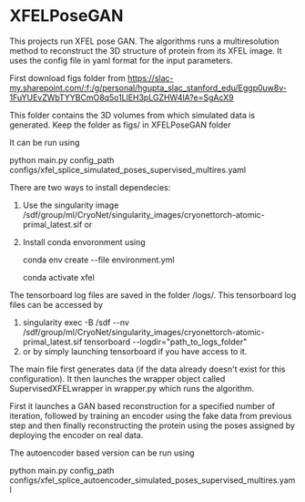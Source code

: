 # XFELPoseGAN


This projects run XFEL pose GAN. The algorithms runs a multiresolution method to reconstruct the 3D structure of protein from its XFEL image.
It uses the config file in yaml format for the input parameters.


First download figs folder from 
https://slac-my.sharepoint.com/:f:/g/personal/hgupta_slac_stanford_edu/Eggp0uw8v-1FuYUEvZWbTYYBCmO8q5o1LlEH3pLGZHW4lA?e=SgAcX9

This folder contains the 3D volumes from which simulated data is generated. Keep the folder as figs/ in XFELPoseGAN folder

It can be run using

python main.py config_path configs/xfel_splice_simulated_poses_supervised_multires.yaml

There are two ways to install dependecies:
1. Use the singularity image /sdf/group/ml/CryoNet/singularity_images/cryonettorch-atomic-primal_latest.sif or
2. Install conda envoronment using

   conda env create --file environment.yml
   
   conda activate xfel 


The tensorboard log files are saved in the folder /logs/. This tensorboard log files can be accessed by
1. singularity exec -B /sdf --nv /sdf/group/ml/CryoNet/singularity_images/cryonettorch-atomic-primal_latest.sif tensorboard --logdir="path_to_logs_folder"
2. or by simply launching tensorboard if you have access to it.

The main file first generates data (if the data already doesn't exist for this configuration).
It then launches the wrapper object called SupervisedXFELwrapper in wrapper.py which runs the algorithm.

First it launches a GAN based reconstruction for a specified number of iteration, followed by training an encoder using the fake data from previous step and 
then finally reconstructing the protein using the poses assigned by deploying the encoder on real data.

The autoencoder based version can be run using 

python main.py config_path configs/xfel_splice_autoencoder_simulated_poses_supervised_multires.yaml
